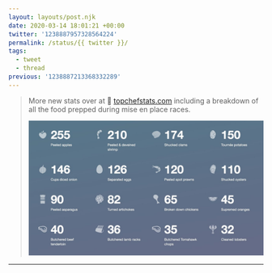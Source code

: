 ```yaml
---
layout: layouts/post.njk
date: 2020-03-14 18:01:21 +00:00
twitter: '1238887957328564224'
permalink: /status/{{ twitter }}/
tags: 
  - tweet
  - thread
previous: '1238887213368332289'
---
```


> More new stats over at 🔪 [topchefstats.com](https://topchefstats.com) including a breakdown of all the food prepped during mise en place races. 
> 
> ![Grid of stats like 255 peeled apples, 210 peeled and deveined shrimp, and 174 shucked clams.](/img/1238887957328564224-ETFpxmcUEAEW51C.jpg)

---
